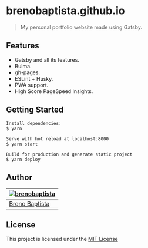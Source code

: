 # brenobaptista.github.io

> My personal portfolio website made using Gatsby.

## Features

* Gatsby and all its features.
* Bulma.
* gh-pages.
* ESLint + Husky.
* PWA support.
* High Score PageSpeed Insights.

## Getting Started

```
Install dependencies:
$ yarn

Serve with hot reload at localhost:8000
$ yarn start

Build for production and generate static project
$ yarn deploy
```

## Author

| [![brenobaptista](https://avatars1.githubusercontent.com/u/47641641?s=120&v=4)](https://github.com/brenobaptista) |
| ----------------------------------------------------------------------------------------------------------------------------------------------- |
| [Breno Baptista](https://github.com/brenobaptista) |

## License

This project is licensed under the [MIT License](/LICENSE)
